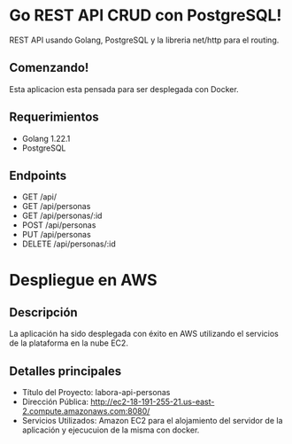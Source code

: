 # Go REST API CRUD con PostgreSQL!

REST API usando Golang, PostgreSQL y la libreria net/http para el routing.

## Comenzando!

Esta aplicacion esta pensada para ser desplegada con Docker. 

## Requerimientos

 - Golang 1.22.1
 - PostgreSQL

## Endpoints

 - GET /api/
 - GET /api/personas
 - GET /api/personas/:id
 - POST /api/personas
 - PUT /api/personas
 - DELETE /api/personas/:id

# Despliegue en AWS

## Descripción

La aplicación ha sido desplegada con éxito en AWS utilizando el servicios de la plataforma en la nube EC2.

## Detalles principales

  - Título del Proyecto: labora-api-personas
  - Dirección Pública: http://ec2-18-191-255-21.us-east-2.compute.amazonaws.com:8080/
  - Servicios Utilizados: Amazon EC2 para el alojamiento del servidor de la aplicación y ejecucuion de la misma con docker.





